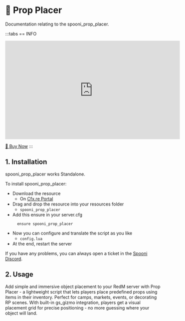 # 🧩 Prop Placer
Documentation relating to the spooni_prop_placer.

:::tabs
== INFO
<iframe width="560" height="315" src="https://dunb17ur4ymx4.cloudfront.net/packages/images/b013869f979af86e1e4dd07f5ed3db6478b86197.png" frameborder="0" allow="accelerometer; autoplay; clipboard-write; encrypted-media; gyroscope; picture-in-picture; web-share" referrerpolicy="strict-origin-when-cross-origin" allowfullscreen></iframe>

<a href="https://tebex.dietrich-development.com//package/6980458?basket=cp46rq-78029a7dfdffea7bc04eb202b9f9ae15af313da0" class="button-buy">🛒 Buy Now</a>
:::

## 1. Installation
spooni_prop_placer works Standalone.

To install spooni_prop_placer:
- Download the resource
  - On [Cfx.re Portal](https://portal.cfx.re/)
- Drag and drop the resource into your resources folder
  - `spooni_prop_placer`
- Add this ensure in your server.cfg
  ```
    ensure spooni_prop_placer
  ```
- Now you can configure and translate the script as you like
  - `config.lua`
- At the end, restart the server

If you have any problems, you can always open a ticket in the [Spooni Discord](https://discord.gg/spooni).

## 2. Usage
Add simple and immersive object placement to your RedM server with Prop Placer - a lightweight script that lets players place predefined props using items in their inventory. Perfect for camps, markets, events, or decorating RP scenes.
With built-in gs_gizmo integration, players get a visual placement grid for precise positioning - no more guessing where your object will land.